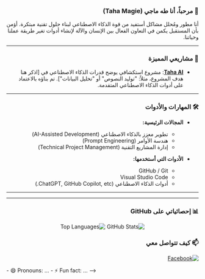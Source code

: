 <div dir="rtl">

### 👋 مرحباً، أنا طه ماجي (Taha Magie)

أنا مطور ومُحلل مشاكل أستفيد من قوة الذكاء الاصطناعي لبناء حلول تقنية مبتكرة. أؤمن بأن المستقبل يكمن في التعاون الفعال بين الإنسان والآلة لإنشاء أدوات تغير طريقة عملنا وحياتنا.

---

### 🚀 مشاريعي المميزة

- **[Taha AI](https://github.com/tahamagie75/taha-ai )**: مشروع استكشافي يوضح قدرات الذكاء الاصطناعي في [اذكر هنا هدف المشروع، مثلاً: "توليد النصوص" أو "تحليل البيانات"]. تم بناؤه بالاعتماد على أدوات الذكاء الاصطناعي المتقدمة.

---

### 🛠️ المهارات والأدوات

- **المجالات الرئيسية:**
  - تطوير معزز بالذكاء الاصطناعي (AI-Assisted Development)
  - هندسة الأوامر (Prompt Engineering)
  - إدارة المشاريع التقنية (Technical Project Management)

- **الأدوات التي أستخدمها:**
  - GitHub / Git
  - Visual Studio Code
  - أدوات الذكاء الاصطناعي (ChatGPT, GitHub Copilot, etc.)

---
---

### 📊 إحصائياتي على GitHub

<p align="center">
  <img src="https://github-readme-stats.vercel.app/api?username=tahamagie75&show_icons=true&theme=radical&hide_border=true&locale=ar" alt="GitHub Stats" />
  <img src="https://github-readme-stats.vercel.app/api/top-langs/?username=tahamagie75&layout=compact&theme=radical&hide_border=true&locale=ar" alt="Top Languages" />
</p>

### 📫 كيف تتواصل معي

<p align="right">
  <a href="https://www.facebook.com/taha.magie" target="_blank"><img src="https://img.shields.io/badge/Facebook-1877F2?style=for-the-badge&logo=facebook&logoColor=white" alt="Facebook"/></a>
  <!-- أضف روابط أخرى هنا إذا أردت، مثل LinkedIn أو بريدك الإلكتروني -->
</p>

</div>
- 😄 Pronouns: ...
- ⚡ Fun fact: ...
-->
